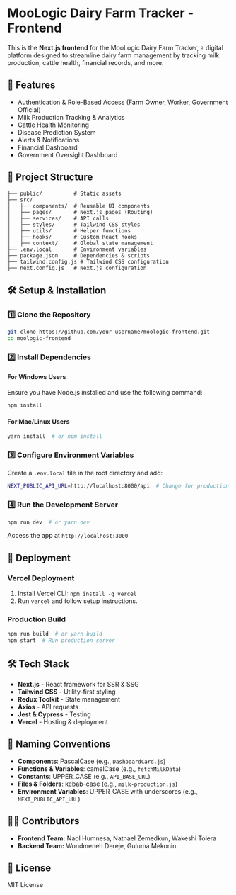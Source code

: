 # MooLogic Dairy Farm Tracker - Frontend

This is the **Next.js frontend** for the MooLogic Dairy Farm Tracker, a digital platform designed to streamline dairy farm management by tracking milk production, cattle health, financial records, and more.

## 🚀 Features
- Authentication & Role-Based Access (Farm Owner, Worker, Government Official)
- Milk Production Tracking & Analytics
- Cattle Health Monitoring
- Disease Prediction System
- Alerts & Notifications
- Financial Dashboard
- Government Oversight Dashboard

## 📂 Project Structure
```
├── public/          # Static assets
├── src/
│   ├── components/  # Reusable UI components
│   ├── pages/       # Next.js pages (Routing)
│   ├── services/    # API calls
│   ├── styles/      # Tailwind CSS styles
│   ├── utils/       # Helper functions
│   ├── hooks/       # Custom React hooks
│   ├── context/     # Global state management
├── .env.local       # Environment variables
├── package.json     # Dependencies & scripts
├── tailwind.config.js # Tailwind CSS configuration
├── next.config.js   # Next.js configuration
```

## 🛠️ Setup & Installation
### 1️⃣ Clone the Repository
```sh
git clone https://github.com/your-username/moologic-frontend.git
cd moologic-frontend
```

### 2️⃣ Install Dependencies
#### For Windows Users
Ensure you have Node.js installed and use the following command:
```sh
npm install
```
#### For Mac/Linux Users
```sh
yarn install  # or npm install
```

### 3️⃣ Configure Environment Variables
Create a `.env.local` file in the root directory and add:
```sh
NEXT_PUBLIC_API_URL=http://localhost:8000/api  # Change for production
```

### 4️⃣ Run the Development Server
```sh
npm run dev  # or yarn dev
```
Access the app at `http://localhost:3000`

## 🚀 Deployment
### **Vercel Deployment**
1. Install Vercel CLI: `npm install -g vercel`
2. Run `vercel` and follow setup instructions.

### **Production Build**
```sh
npm run build  # or yarn build
npm start  # Run production server
```

## 🛠️ Tech Stack
- **Next.js** - React framework for SSR & SSG
- **Tailwind CSS** - Utility-first styling
- **Redux Toolkit** - State management
- **Axios** - API requests
- **Jest & Cypress** - Testing
- **Vercel** - Hosting & deployment

## 📜 Naming Conventions
- **Components**: PascalCase (e.g., `DashboardCard.js`)
- **Functions & Variables**: camelCase (e.g., `fetchMilkData`)
- **Constants**: UPPER_CASE (e.g., `API_BASE_URL`)
- **Files & Folders**: kebab-case (e.g., `milk-production.js`)
- **Environment Variables**: UPPER_CASE with underscores (e.g., `NEXT_PUBLIC_API_URL`)

## 👨‍💻 Contributors
- **Frontend Team:** Naol Humnesa, Natnael Zemedkun, Wakeshi Tolera
- **Backend Team:** Wondmeneh Dereje, Guluma Mekonin

## 📜 License
MIT License

